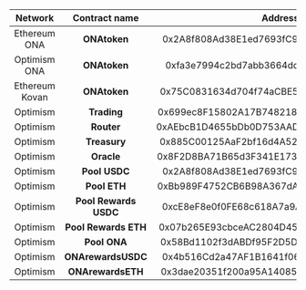 

|   **Network**  |   **Contract name**   |                 **Address**                |
|:--------------:|:---------------------:|:------------------------------------------:|
| Ethereum   ONA | **ONAtoken**          | 0x2A8f808Ad38E1ed7693fC9459b2177a1fA4A1fE5 |
| Optimism ONA   | **ONAtoken**          | 0xfa3e7994c2bd7abb3664dd7bee24edc4714cc6ff |
| Ethereum Kovan | **ONAtoken**          | 0x75C0831634d704f74aCBE532e02f9FA421499688 |
| Optimism       | **Trading**           | 0x699ec8F15802A17B74821894088E8733b5a59C63 |
| Optimism       | **Router**            | 0xAEbcB1D4655bDb0D753AAD238beb32000c4B91AC |
| Optimism       | **Treasury**          | 0x885C00125AaF2bf16d4A527b33BFEE20Ae5E121c |
| Optimism       | **Oracle**            | 0x8F2D8BA71B65d3F341E173d8a2AC049CA397e497 |
| Optimism       | **Pool USDC**         | 0x2A8f808Ad38E1ed7693fC9459b2177a1fA4A1fE5 |
| Optimism       | **Pool ETH**          | 0xBb989F4752CB6B98A367dA7437CB4b93cBAD447f |
| Optimism       | **Pool Rewards USDC** | 0xcE8eF8e0f0FE68c618A7a9A8ab6871511f41B403 |
| Optimism       | **Pool Rewards ETH**  | 0x07b265E93cbceAC2804D45104104D7C53Bd7f3EF |
| Optimism       | **Pool ONA**          | 0x58Bd1102f3dABDf95F2D5D2147F4d96Ef66973B8 |
| Optimism       | **ONArewardsUSDC**    | 0x4b516Cd2a47AF1B1641f06E92fdfdad6CBB07c52 |
| Optimism       | **ONArewardsETH**     | 0x3dae20351f200a95A14085499B9705cCc6f769E0 |
